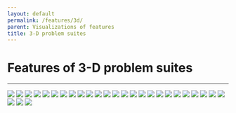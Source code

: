 ```yaml
---
layout: default
permalink: /features/3d/
parent: Visualizations of features
title: 3-D problem suites
---
```


# Features of 3-D problem suites #
---


<img src="../../assets/img/plots-features/d3-fr.png" class="features">
<img src="../../assets/img/plots-features/d3-n_com.png" class="features">
<img src="../../assets/img/plots-features/d3-max_com.png" class="features">
<img src="../../assets/img/plots-features/d3-median_com.png" class="features">
<img src="../../assets/img/plots-features/d3-min_com.png" class="features">
<img src="../../assets/img/plots-features/d3-opt_max_com.png" class="features">
<img src="../../assets/img/plots-features/d3-size_opt_com.png" class="features">
<img src="../../assets/img/plots-features/d3-pf_bound.png" class="features">
<img src="../../assets/img/plots-features/d3-h_max.png" class="features">
<img src="../../assets/img/plots-features/d3-m0.png" class="features">
<img src="../../assets/img/plots-features/d3-corr_min.png" class="features">
<img src="../../assets/img/plots-features/d3-corr_max.png" class="features">
<img src="../../assets/img/plots-features/d3-n_basin.png" class="features">
<img src="../../assets/img/plots-features/d3-max_basin.png" class="features">
<img src="../../assets/img/plots-features/d3-median_basin.png" class="features">
<img src="../../assets/img/plots-features/d3-min_basin.png" class="features">
<img src="../../assets/img/plots-features/d3-max_feas_basin.png" class="features">
<img src="../../assets/img/plots-features/d3-median_feas_basin.png" class="features">
<img src="../../assets/img/plots-features/d3-min_feas_basin.png" class="features">
<img src="../../assets/img/plots-features/d3-opt_max_basin.png" class="features">
<img src="../../assets/img/plots-features/d3-size_opt_basin.png" class="features">
<img src="../../assets/img/plots-features/d3-fr_basin.png" class="features">
<img src="../../assets/img/plots-features/d3-max_cv_basin.png" class="features">
<img src="../../assets/img/plots-features/d3-median_cv_basin.png" class="features">
<img src="../../assets/img/plots-features/d3-cv_max_basin.png" class="features">
<img src="../../assets/img/plots-features/d3-max_rfb.png" class="features">
<img src="../../assets/img/plots-features/d3-median_rfb.png" class="features">
<img src="../../assets/img/plots-features/d3-min_rfb.png" class="features">

